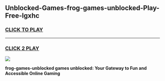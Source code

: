
## Unblocked-Games-frog-games-unblocked-Play-Free-lgxhc
<h3>
<a href="https://premium76.site?title=frog-games-unblocked&ref=18A">CLICK TO PLAY</a></h3>
<hr>

<h3>
<a href="https://premium76.site?title=frog-games-unblocked&ref=18A">CLICK 2 PLAY</a>
  
</h3>

<a href="https://premium76.site?title=frog-games-unblocked&ref=18A"><img src="https://clearcache.store/games.png"></a>


**frog-games-unblocked games unblocked: Your Gateway to Fun and Accessible Online Gaming**
